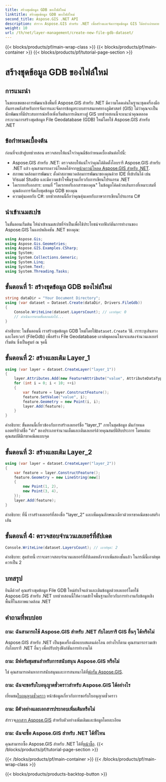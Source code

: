 ```yaml
---
title: สร้างชุดข้อมูล GDB ของไฟล์ใหม่
linktitle: สร้างชุดข้อมูล GDB ของไฟล์ใหม่
second_title: Aspose.GIS .NET API
description: สำรวจ Aspose.GIS สำหรับ .NET เพื่อสร้างและจัดการชุดข้อมูล GIS ได้อย่างง่ายดาย ดาวน์โหลดเดี๋ยวนี้เพื่อการพัฒนาภูมิสารสนเทศที่ราบรื่น #จัดทำ #GIS
weight: 10
url: /th/net/layer-management/create-new-file-gdb-dataset/
---
```


{{< blocks/products/pf/main-wrap-class >}}
{{< blocks/products/pf/main-container >}}
{{< blocks/products/pf/tutorial-page-section >}}

# สร้างชุดข้อมูล GDB ของไฟล์ใหม่

## การแนะนำ
ในขอบเขตของการพัฒนาเชิงพื้นที่ Aspose.GIS สำหรับ .NET มีความโดดเด่นในฐานะชุดเครื่องมืออันทรงพลังสำหรับการจัดการและจัดการข้อมูลระบบสารสนเทศทางภูมิศาสตร์ (GIS) ไม่ว่าคุณจะเป็นนักพัฒนาที่มีประสบการณ์หรือเพิ่งเริ่มต้นการเดินทางสู่ GIS บทช่วยสอนนี้จะแนะนำคุณตลอดกระบวนการสร้างชุดข้อมูล File Geodatabase (GDB) ใหม่โดยใช้ Aspose.GIS สำหรับ .NET
## ข้อกำหนดเบื้องต้น
ก่อนที่จะเข้าสู่บทช่วยสอน ตรวจสอบให้แน่ใจว่าคุณมีข้อกำหนดเบื้องต้นต่อไปนี้:
-  Aspose.GIS สำหรับ .NET: ตรวจสอบให้แน่ใจว่าคุณได้ติดตั้งไลบรารี Aspose.GIS สำหรับ .NET แล้ว คุณสามารถดาวน์โหลดได้จาก[หน้าดาวน์โหลด Aspose.GIS สำหรับ .NET](https://releases.aspose.com/gis/net/).
- สภาพแวดล้อมการพัฒนา: ตั้งค่าสภาพแวดล้อมการพัฒนาของคุณด้วย IDE ที่เข้ากันได้ เช่น Visual Studio และมีความเข้าใจพื้นฐานเกี่ยวกับการเขียนโปรแกรม .NET
- ไดเรกทอรีเอกสาร: แทนที่ "ไดเรกทอรีเอกสารของคุณ" ในข้อมูลโค้ดด้วยเส้นทางที่เหมาะสมที่คุณต้องการจัดเก็บชุดข้อมูล GDB ของคุณ
- ความคุ้นเคยกับ C#: บทช่วยสอนนี้ถือว่าคุณคุ้นเคยกับภาษาการเขียนโปรแกรม C#
## นำเข้าเนมสเปซ
ในขั้นตอนเริ่มต้น ให้นำเข้าเนมสเปซที่จำเป็นเพื่อใช้ประโยชน์จากฟังก์ชันการทำงานของ Aspose.GIS ในแอปพลิเคชัน .NET ของคุณ:
```csharp
using Aspose.Gis;
using Aspose.Gis.Geometries;
using Aspose.GIS.Examples.CSharp;
using System;
using System.Collections.Generic;
using System.Linq;
using System.Text;
using System.Threading.Tasks;
```
## ขั้นตอนที่ 1: สร้างชุดข้อมูล GDB ของไฟล์ใหม่
```csharp
string dataDir = "Your Document Directory";
using (var dataset = Dataset.Create(dataDir, Drivers.FileGdb))
{
    Console.WriteLine(dataset.LayersCount); // เอาท์พุต: 0
    // ดำเนินการตามขั้นตอนต่อไป...
}
```
 คำอธิบาย: ในขั้นตอนนี้ เราสร้างชุดข้อมูล GDB ใหม่โดยใช้`Dataset.Create` วิธี. เราระบุเส้นทางและไดรเวอร์ (FileGdb) เพื่อสร้าง File Geodatabase เอาต์พุตคอนโซลจะแสดงจำนวนเลเยอร์เริ่มต้น ซึ่งเป็นศูนย์ ณ จุดนี้
## ขั้นตอนที่ 2: สร้างและเติม Layer_1
```csharp
using (var layer = dataset.CreateLayer("layer_1"))
{
    layer.Attributes.Add(new FeatureAttribute("value", AttributeDataType.Integer));
    for (int i = 0; i < 10; ++i)
    {
        var feature = layer.ConstructFeature();
        feature.SetValue("value", i);
        feature.Geometry = new Point(i, i);
        layer.Add(feature);
    }
}
```
คำอธิบาย: ขั้นตอนนี้เกี่ยวข้องกับการสร้างเลเยอร์ชื่อ "layer_1" ภายในชุดข้อมูล มันกำหนดแอตทริบิวต์ชื่อ "ค่า" ของประเภทจำนวนเต็มและเติมเลเยอร์ด้วยคุณสมบัติสิบประการ โดยแต่ละคุณสมบัติมีเรขาคณิตแบบจุด
## ขั้นตอนที่ 3: สร้างและเติม Layer_2
```csharp
using (var layer = dataset.CreateLayer("layer_2"))
{
    var feature = layer.ConstructFeature();
    feature.Geometry = new LineString(new[]
    {
        new Point(1, 2),
        new Point(3, 4),
    });
    layer.Add(feature);
}
```
คำอธิบาย: ที่นี่ เราสร้างเลเยอร์ที่สองชื่อ "layer_2" และเพิ่มคุณลักษณะเดียวด้วยเรขาคณิตของสตริงเส้น
## ขั้นตอนที่ 4: ตรวจสอบจำนวนเลเยอร์ที่อัปเดต
```csharp
Console.WriteLine(dataset.LayersCount); // เอาท์พุต: 2
```
คำอธิบาย: สุดท้ายนี้ เราจะตรวจสอบจำนวนเลเยอร์ที่อัปเดตหลังจากเพิ่มสองชั้นแล้ว ในกรณีนี้เอาต์พุตควรเป็น 2
## บทสรุป
ยินดีด้วย! คุณสร้างชุดข้อมูล File GDB ใหม่สำเร็จแล้วและเติมข้อมูลด้วยเลเยอร์โดยใช้ Aspose.GIS สำหรับ .NET บทช่วยสอนนี้ให้ความเข้าใจพื้นฐานเกี่ยวกับการทำงานกับข้อมูลเชิงพื้นที่ในสภาพแวดล้อม .NET
## คำถามที่พบบ่อย
### ถาม: ฉันสามารถใช้ Aspose.GIS สำหรับ .NET กับไลบรารี GIS อื่นๆ ได้หรือไม่
Aspose.GIS สำหรับ .NET เป็นชุดเครื่องมือแบบสแตนด์อโลน อย่างไรก็ตาม คุณสามารถรวมเข้ากับไลบรารี .NET อื่นๆ เพื่อปรับปรุงฟังก์ชันการทำงานได้
### ถาม: มีฟอรัมชุมชนสำหรับการสนับสนุน Aspose.GIS หรือไม่
 ใช่ คุณสามารถค้นหาการสนับสนุนและการสนทนาได้ที่[ฟอรั่ม Aspose.GIS](https://forum.aspose.com/c/gis/33).
### ถาม: ฉันจะขอรับใบอนุญาตชั่วคราวสำหรับ Aspose.GIS ได้อย่างไร
 เยี่ยมชม[ใบอนุญาตชั่วคราว](https://purchase.aspose.com/temporary-license/) หน้าข้อมูลเกี่ยวกับการขอรับใบอนุญาตชั่วคราว
### ถาม: มีตัวอย่างและเอกสารประกอบเพิ่มเติมหรือไม่
 สำรวจ[เอกสาร Aspose.GIS](https://reference.aspose.com/gis/net/) สำหรับตัวอย่างเพิ่มเติมและข้อมูลโดยละเอียด
### ถาม: ฉันจะซื้อ Aspose.GIS สำหรับ .NET ได้ที่ไหน
 คุณสามารถซื้อ Aspose.GIS สำหรับ .NET ได้ที่[หน้าซื้อ](https://purchase.aspose.com/buy).
{{< /blocks/products/pf/tutorial-page-section >}}

{{< /blocks/products/pf/main-container >}}
{{< /blocks/products/pf/main-wrap-class >}}

{{< blocks/products/products-backtop-button >}}

